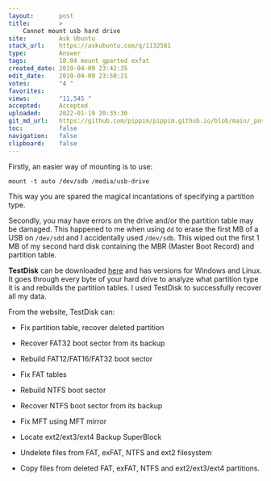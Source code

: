 ```yaml
---
layout:       post
title:        >
    Cannot mount usb hard drive
site:         Ask Ubuntu
stack_url:    https://askubuntu.com/q/1132581
type:         Answer
tags:         18.04 mount gparted exfat
created_date: 2019-04-09 23:42:35
edit_date:    2019-04-09 23:50:21
votes:        "4 "
favorites:    
views:        "11,545 "
accepted:     Accepted
uploaded:     2022-01-19 20:35:30
git_md_url:   https://github.com/pippim/pippim.github.io/blob/main/_posts/2019/2019-04-09-Cannot-mount-usb-hard-drive.md
toc:          false
navigation:   false
clipboard:    false
---
```


Firstly, an easier way of mounting is to use:

``` 
mount -t auto /dev/sdb /media/usb-drive
```

This way you are spared the magical incantations of specifying a partition type.

Secondly, you may have errors on the drive and/or the partition table may be damaged. This happened to me when using `dd` to erase the first MB of a USB on `/dev/sdd` and I accidentally used `/dev/sdb`. This wiped out the first 1 MB of my second hard disk containing the MBR (Master Boot Record) and partition table.

**TestDisk** can be downloaded [here][1] and has versions for Windows and Linux. It goes through every byte of your hard drive to analyze what partition type it is and rebuilds the partition tables. I used TestDisk to successfully recover all my data.

From the website, TestDisk can:

- Fix partition table, recover deleted partition
- Recover FAT32 boot sector from its backup
- Rebuild FAT12/FAT16/FAT32 boot sector
- Fix FAT tables
- Rebuild NTFS boot sector
- Recover NTFS boot sector from its backup
- Fix MFT using MFT mirror
- Locate ext2/ext3/ext4 Backup SuperBlock
- Undelete files from FAT, exFAT, NTFS and ext2 filesystem
- Copy files from deleted FAT, exFAT, NTFS and ext2/ext3/ext4 partitions.

  [1]: http://www.cgsecurity.org/wiki/TestDisk
